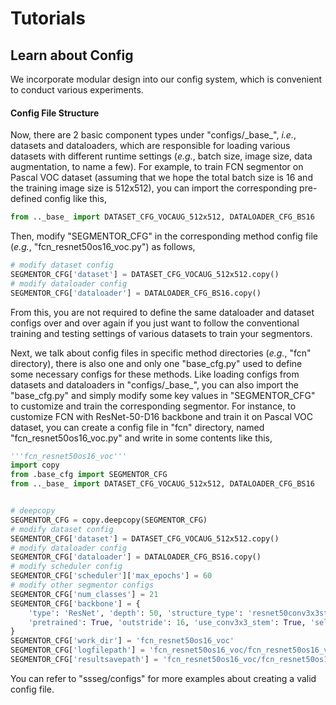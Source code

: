 # Tutorials


## Learn about Config

We incorporate modular design into our config system, which is convenient to conduct various experiments. 

#### Config File Structure

Now, there are 2 basic component types under "configs/\_base\_", *i.e.*, datasets and dataloaders, which are responsible for loading various datasets with different runtime settings (*e.g.*, batch size, image size, data augmentation, to name a few).
For example, to train FCN segmentor on Pascal VOC dataset (assuming that we hope the total batch size is 16 and the training image size is 512x512), you can import the corresponding pre-defined config like this,
```python
from .._base_ import DATASET_CFG_VOCAUG_512x512, DATALOADER_CFG_BS16
```
Then, modify "SEGMENTOR_CFG" in the corresponding method config file (*e.g.*, "fcn_resnet50os16_voc.py") as follows,
```python
# modify dataset config
SEGMENTOR_CFG['dataset'] = DATASET_CFG_VOCAUG_512x512.copy()
# modify dataloader config
SEGMENTOR_CFG['dataloader'] = DATALOADER_CFG_BS16.copy()
```
From this, you are not required to define the same dataloader and dataset configs over and over again if you just want to follow the conventional training and testing settings of various datasets to train your segmentors.

Next, we talk about config files in specific method directories (*e.g.*, "fcn" directory), there is also one and only one "base_cfg.py" used to define some necessary configs for these methods.
Like loading configs from datasets and dataloaders in "configs/\_base\_", you can also import the "base_cfg.py" and simply modify some key values in "SEGMENTOR_CFG" to customize and train the corresponding segmentor.
For instance, to customize FCN with ResNet-50-D16 backbone and train it on Pascal VOC dataset, you can create a config file in "fcn" directory, named "fcn_resnet50os16_voc.py" and write in some contents like this,
```python
'''fcn_resnet50os16_voc'''
import copy
from .base_cfg import SEGMENTOR_CFG
from .._base_ import DATASET_CFG_VOCAUG_512x512, DATALOADER_CFG_BS16


# deepcopy
SEGMENTOR_CFG = copy.deepcopy(SEGMENTOR_CFG)
# modify dataset config
SEGMENTOR_CFG['dataset'] = DATASET_CFG_VOCAUG_512x512.copy()
# modify dataloader config
SEGMENTOR_CFG['dataloader'] = DATALOADER_CFG_BS16.copy()
# modify scheduler config
SEGMENTOR_CFG['scheduler']['max_epochs'] = 60
# modify other segmentor configs
SEGMENTOR_CFG['num_classes'] = 21
SEGMENTOR_CFG['backbone'] = {
    'type': 'ResNet', 'depth': 50, 'structure_type': 'resnet50conv3x3stem',
    'pretrained': True, 'outstride': 16, 'use_conv3x3_stem': True, 'selected_indices': (2, 3),
}
SEGMENTOR_CFG['work_dir'] = 'fcn_resnet50os16_voc'
SEGMENTOR_CFG['logfilepath'] = 'fcn_resnet50os16_voc/fcn_resnet50os16_voc.log'
SEGMENTOR_CFG['resultsavepath'] = 'fcn_resnet50os16_voc/fcn_resnet50os16_voc_results.pkl'
```
You can refer to "ssseg/configs" for more examples about creating a valid config file.